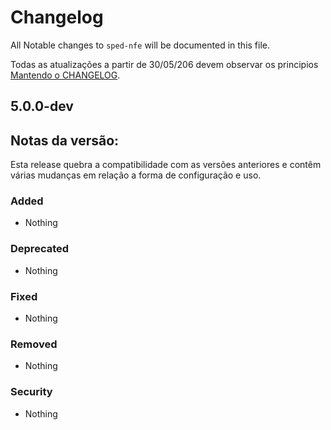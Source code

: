 # Changelog

All Notable changes to `sped-nfe` will be documented in this file.

Todas as atualizações a partir de 30/05/206 devem observar os principios [Mantendo o CHANGELOG](http://keepachangelog.com/).

## 5.0.0-dev 

## Notas da versão:
Esta release quebra a compatibilidade com as versões anteriores e contêm várias mudanças em relação a forma de configuração e uso.
### Added
- Nothing

### Deprecated
- Nothing

### Fixed
- Nothing

### Removed
- Nothing

### Security
- Nothing
